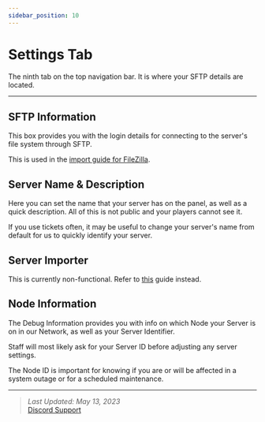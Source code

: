```yaml
---
sidebar_position: 10
---
```


# Settings Tab
The ninth tab on the top navigation bar. It is where your SFTP details are located.

---

## SFTP Information
This box provides you with the login details for connecting to the server's file system through SFTP.

This is used in the [import guide for FileZilla](/Minecraft%20Servers/import-filezilla).


## Server Name & Description
Here you can set the name that your server has on the panel, as well as a quick description. All of this is not public and your players cannot see it.

If you use tickets often, it may be useful to change your server's name from default for us to quickly identify your server. <icon icon="fa-solid fa-heart" size="lg" />


## Server Importer
This is currently non-functional. Refer to [this](/server-import) guide instead.


## Node Information
The Debug Information provides you with info on which Node your Server is on in our Network, as well as your Server Identifier.

Staff will most likely ask for your Server ID before adjusting any server settings.

The Node ID is important for knowing if you are or will be affected in a system outage or for a scheduled maintenance.


---

> *Last Updated: May 13, 2023*   
[<icon icon="fa-brands fa-discord" size="lg" /> Discord Support](https://discord.gg/ZTGMcfsskN)